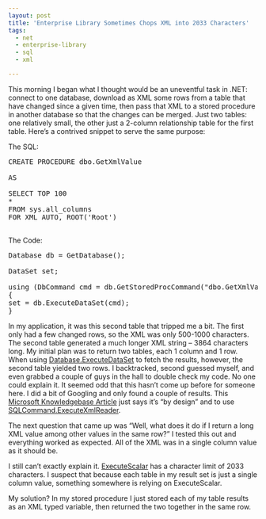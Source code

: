 ```yaml
---
layout: post
title: 'Enterprise Library Sometimes Chops XML into 2033 Characters'
tags:
  - net
  - enterprise-library
  - sql
  - xml

---
```


This morning I began what I thought would be an uneventful task in .NET: connect to one database, download as XML some rows from a table that have changed since a given time, then pass that XML to a stored procedure in another database so that the changes can be merged. Just two tables: one relatively small, the other just a 2-column relationship table for the first table. Here’s a contrived snippet to serve the same purpose:

The SQL:

<pre class="brush:sql">
CREATE PROCEDURE dbo.GetXmlValue

AS

SELECT TOP 100
*
FROM sys.all_columns
FOR XML AUTO, ROOT('Root')

</pre>


The Code:

<pre class="brush:csharp">
Database db = GetDatabase();

DataSet set;

using (DbCommand cmd = db.GetStoredProcCommand("dbo.GetXmlValue"))
{
set = db.ExecuteDataSet(cmd);
}
</pre>

In my application, it was this second table that tripped me a bit. The first only had a few changed rows, so the XML was only 500-1000 characters. The second table generated a much longer XML string – 3864 characters long. My initial plan was to return two tables, each 1 column and 1 row. When using <a href="http://msdn.microsoft.com/en-us/library/microsoft.practices.enterpriselibrary.data.database.executedataset(v=pandp.31).aspx" target="_blank">Database.ExecuteDataSet</a> to fetch the results, however, the second table yielded two rows. I backtracked, second guessed myself, and even grabbed a couple of guys in the hall to double check my code. No one could explain it. It seemed odd that this hasn’t come up before for someone here. I did a bit of Googling and only found a couple of results. This <a href="http://support.microsoft.com/kb/310378" target="_blank">Microsoft Knowledgebase Article</a> just says it’s “by design” and to use <a href="http://msdn.microsoft.com/en-us/library/system.data.sqlclient.sqlcommand.executexmlreader(v=vs.71).aspx" target="_blank">SQLCommand.ExecuteXmlReader</a>.

The next question that came up was “Well, what does it do if I return a long XML value among other values in the same row?” I tested this out and everything worked as expected. All of the XML was in a single column value as it should be.

I still can’t exactly explain it. <a href="http://msdn.microsoft.com/en-us/library/microsoft.practices.enterpriselibrary.data.database.executescalar(v=pandp.31).aspx" target="_blank">ExecuteScalar</a> has a character limit of 2033 characters. I suspect that because each table in my result set is just a single column value, something somewhere is relying on ExecuteScalar.

My solution? In my stored procedure I just stored each of my table results as an XML typed variable, then returned the two together in the same row.
